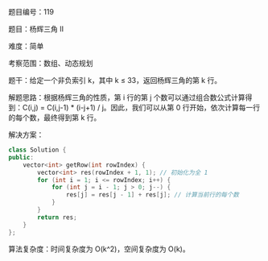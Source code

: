 题目编号：119

题目：杨辉三角 II

难度：简单

考察范围：数组、动态规划

题干：给定一个非负索引 k，其中 k ≤ 33，返回杨辉三角的第 k 行。

解题思路：根据杨辉三角的性质，第 i 行的第 j 个数可以通过组合数公式计算得到：C(i,j) = C(i,j-1) * (i-j+1) / j。因此，我们可以从第 0 行开始，依次计算每一行的每个数，最终得到第 k 行。

解决方案：

```cpp
class Solution {
public:
    vector<int> getRow(int rowIndex) {
        vector<int> res(rowIndex + 1, 1); // 初始化为全 1
        for (int i = 1; i <= rowIndex; i++) {
            for (int j = i - 1; j > 0; j--) {
                res[j] = res[j - 1] + res[j]; // 计算当前行的每个数
            }
        }
        return res;
    }
};
```

算法复杂度：时间复杂度为 O(k^2)，空间复杂度为 O(k)。